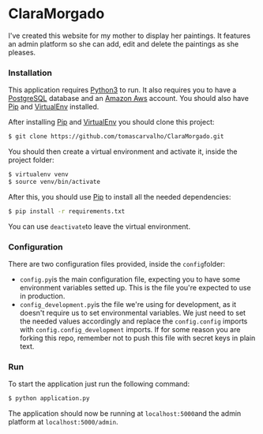 # ClaraMorgado

I've created this website for my mother to display her paintings.
It features an admin platform so she can add, edit and delete the paintings as she pleases.

### Installation

This application requires [Python3](https://www.python.org) to run.
It also requires you to have a [PostgreSQL](http://postgresql.org) database and an [Amazon Aws](http://aws.amazon.com) account.
You should also have [Pip](https://pypi.python.org/pypi/pip) and [VirtualEnv](https://virtualenv.pypa.io/en/stable/) installed.


After installing [Pip](https://pypi.python.org/pypi/pip) and [VirtualEnv](https://virtualenv.pypa.io/en/stable/) you should clone this project:

```sh
$ git clone https://github.com/tomascarvalho/ClaraMorgado.git
```

You should then create a virtual environment and activate it, inside the project folder:

```sh
$ virtualenv venv
$ source venv/bin/activate
```
After this, you should use [Pip](https://pypi.python.org/pypi/pip) to install all the needed dependencies:

```sh
$ pip install -r requirements.txt
```
You can use ```deactivate```to leave the virtual environment.

### Configuration

There are two configuration files provided, inside the ```config```folder:
- ```config.py```is the main configuration file, expecting you to have some environment variables setted up.
This is the file you're expected to use in production.
- ```config_development.py```is the file we're using for development, as it doesn't require us to set environmental variables. We just need to set the needed values accordingly and replace the ```config.config``` imports with ```config.config_development``` imports. If for some reason you are forking this repo, remember not to push this file with secret keys in plain text.

### Run

To start the application just run the following command:
```sh
$ python application.py
```
The application should now be running at ```localhost:5000```and the admin platform at ```localhost:5000/admin```.

